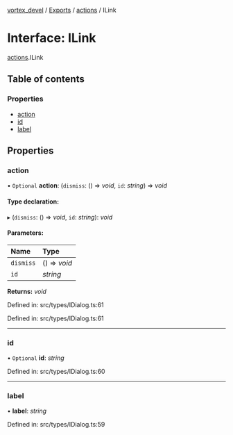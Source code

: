 [vortex_devel](../README.md) / [Exports](../modules.md) / [actions](../modules/actions.md) / ILink

# Interface: ILink

[actions](../modules/actions.md).ILink

## Table of contents

### Properties

- [action](actions.ilink.md#action)
- [id](actions.ilink.md#id)
- [label](actions.ilink.md#label)

## Properties

### action

• `Optional` **action**: (`dismiss`: () => *void*, `id`: *string*) => *void*

#### Type declaration:

▸ (`dismiss`: () => *void*, `id`: *string*): *void*

#### Parameters:

Name | Type |
:------ | :------ |
`dismiss` | () => *void* |
`id` | *string* |

**Returns:** *void*

Defined in: src/types/IDialog.ts:61

Defined in: src/types/IDialog.ts:61

___

### id

• `Optional` **id**: *string*

Defined in: src/types/IDialog.ts:60

___

### label

• **label**: *string*

Defined in: src/types/IDialog.ts:59

